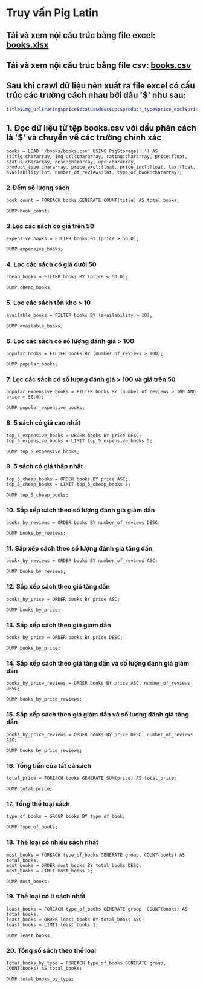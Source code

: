 # Truy vấn Pig Latin

## Tải và xem nội cấu trúc bằng file excel: [books.xlsx](data/books.xlsx)
## Tải và xem nội cấu trúc bằng file csv: [books.csv](data/books.csv)



## Sau khi crawl dữ liệu nên xuất ra file excel có cấu trúc các trường cách nhau bởi dấu '$' như sau:

```bash
title$img_url$rating$price$status$desc$upc$product_type$price_excl$price_incl$tax$availability$number_of_reviews$type_of_book
```

## 1. Đọc dữ liệu từ tệp books.csv với dấu phân cách là '$' và chuyển về các trường chính xác

```
books = LOAD '/books/books.csv' USING PigStorage(',') AS (title:chararray, img_url:chararray, rating:chararray, price:float, status:chararray, desc:chararray, upc:chararray, product_type:chararray, price_excl:float, price_incl:float, tax:float, availability:int, number_of_reviews:int, type_of_book:chararray);
```

### 2.Đếm số lượng sách

```
book_count = FOREACH books GENERATE COUNT(title) AS total_books;
```

```
DUMP book_count;
```

### 3.Lọc các sách có giá trên 50

```
expensive_books = FILTER books BY (price > 50.0);
```

```
DUMP expensive_books;
```

### 4. Lọc các sách có giá dưới 50

```
cheap_books = FILTER books BY (price < 50.0);
```

```
DUMP cheap_books;
```

### 5. Lọc các sách tồn kho > 10

```
available_books = FILTER books BY (availability > 10);
```

```
DUMP available_books;
```

### 6. Lọc các sách có số lượng đánh giá > 100

```
popular_books = FILTER books BY (number_of_reviews > 100);
```

```
DUMP popular_books;
```

### 7. Lọc các sách có số lượng đánh giá > 100 và giá trên 50

```
popular_expensive_books = FILTER books BY (number_of_reviews > 100 AND price > 50.0);
```

```
DUMP popular_expensive_books;
```

### 8. 5 sách có giá cao nhất

```
top_5_expensive_books = ORDER books BY price DESC;
top_5_expensive_books = LIMIT top_5_expensive_books 5;
```

```
DUMP top_5_expensive_books;
```

### 9. 5 sách có giá thấp nhất

```
top_5_cheap_books = ORDER books BY price ASC;
top_5_cheap_books = LIMIT top_5_cheap_books 5;
```

```
DUMP top_5_cheap_books;
```

### 10. Sắp xếp sách theo số lượng đánh giá giảm dần

```
books_by_reviews = ORDER books BY number_of_reviews DESC;
```

```
DUMP books_by_reviews;
```

### 11. Sắp xếp sách theo số lượng đánh giá tăng dần

```
books_by_reviews = ORDER books BY number_of_reviews ASC;
```

```
DUMP books_by_reviews;
```

### 12. Sắp xếp sách theo giá tăng dần

```
books_by_price = ORDER books BY price ASC;
```

```
DUMP books_by_price;
```

### 13. Sắp xếp sách theo giá giảm dần

```
books_by_price = ORDER books BY price DESC;
```

```
DUMP books_by_price;
```

### 14. Sắp xếp sách theo giá tăng dần và số lượng đánh giá giảm dần

```
books_by_price_reviews = ORDER books BY price ASC, number_of_reviews DESC;
```

```
DUMP books_by_price_reviews;
```

### 15. Sắp xếp sách theo giá giảm dần và số lượng đánh giá tăng dần

```
books_by_price_reviews = ORDER books BY price DESC, number_of_reviews ASC;
```

```
DUMP books_by_price_reviews;
```

### 16. Tổng tiền của tất cả sách

```
total_price = FOREACH books GENERATE SUM(price) AS total_price;
```

```
DUMP total_price;
```

### 17. Tổng thể loại sách

```
type_of_books = GROUP books BY type_of_book;
```

```
DUMP type_of_books;
```

### 18. Thể loại có nhiều sách nhất

```
most_books = FOREACH type_of_books GENERATE group, COUNT(books) AS total_books;
most_books = ORDER most_books BY total_books DESC;
most_books = LIMIT most_books 1;
```

```
DUMP most_books;
```

### 19. Thể loại có ít sách nhất

```
least_books = FOREACH type_of_books GENERATE group, COUNT(books) AS total_books;
least_books = ORDER least_books BY total_books ASC;
least_books = LIMIT least_books 1;
```

```
DUMP least_books;
```

### 20. Tổng số sách theo thể loại

```
total_books_by_type = FOREACH type_of_books GENERATE group, COUNT(books) AS total_books;
```

```
DUMP total_books_by_type;
```
